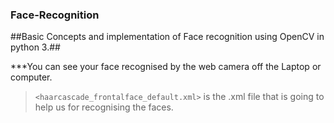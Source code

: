 ### Face-Recognition ###
##Basic Concepts and implementation of Face recognition using OpenCV in python 3.##

***You can see your face recognised by the web camera off the Laptop or computer.

>`<haarcascade_frontalface_default.xml>` is the .xml file that is going to help us for recognising the faces.

